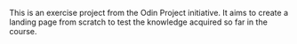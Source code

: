 This is an exercise project from the Odin Project initiative. It aims to create a landing page from scratch to test the knowledge acquired so far in the course. 